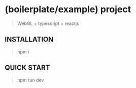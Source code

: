 # (boilerplate/example) project

> WebGL + typescript + reactjs

## INSTALLATION

> npm i

## QUICK START

> npm run dev
